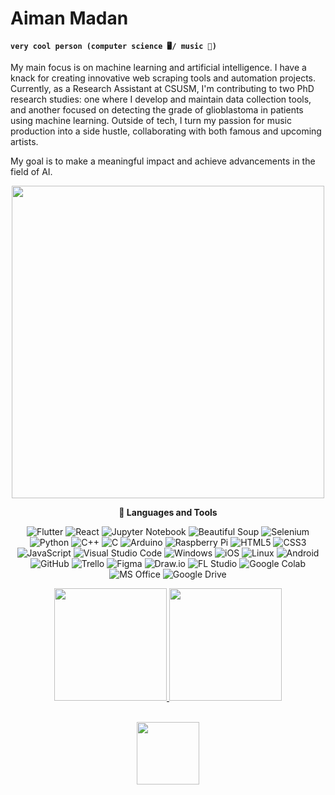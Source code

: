 # Aiman Madan 

**`very cool person (computer science 🖥️/ music 🎹)`**

My main focus is on machine learning and artificial intelligence. I have a knack for creating innovative web scraping tools and automation projects. Currently, as a Research Assistant at CSUSM, I'm contributing to two PhD research studies: one where I develop and maintain data collection tools, and another focused on detecting the grade of glioblastoma in patients using machine learning. Outside of tech, I turn my passion for music production into a side hustle, collaborating with both famous and upcoming artists.

My goal is to make a meaningful impact and achieve advancements in the field of AI. 

<p align="center">
  <img src="https://github.com/Anmol-Baranwal/Cool-GIFs-For-GitHub/assets/74038190/993370af-11f4-48e7-9e0d-e5b79c2e7890" width="500">
<br>
<p align="center">
  <strong>🧰 Languages and Tools</strong>
</p>


<p align="center">

<!--Programming languages-->
  <img alt="Flutter" src="https://img.shields.io/badge/Flutter-02569B?style=for-the-badge&logo=flutter&logoColor=white"/>
        <img alt="React" src="https://img.shields.io/badge/React-20232A?style=for-the-badge&logo=react&logoColor=61DAFB"/>
        <img alt="Jupyter Notebook" src="https://img.shields.io/badge/Jupyter%20Notebook-F37626?style=for-the-badge&logo=jupyter&logoColor=white"/>
        <img alt="Beautiful Soup" src="https://img.shields.io/badge/beautiful%20soup-3776AB?style=for-the-badge&logo=beautifulsoup&logoColor=white"/>
        <img alt="Selenium" src="https://img.shields.io/badge/-selenium-%43B02A?style=for-the-badge&logo=selenium&logoColor=white"/>
        <img alt="Python" src="https://img.shields.io/badge/python-306998.svg?style=for-the-badge&logo=python&logoColor=white"/>
        <img alt="C++" src="https://img.shields.io/badge/c%2B%2B-%2300599C.svg?style=for-the-badge&logo=c%2B%2B&logoColor=white"/>
        <img alt="C" src="https://img.shields.io/badge/c-%2300599C.svg?style=for-the-badge&logo=c%2B%2B&logoColor=white"/>
        <img alt="Arduino" src="https://img.shields.io/badge/-Arduino-00979D?style=for-the-badge&logo=Arduino&logoColor=white"/>
        <img alt="Raspberry Pi" src="https://img.shields.io/badge/-RaspberryPi-C51A4A?style=for-the-badge&logo=Raspberry-Pi&logoColor=white"/>
        <img alt="HTML5" src="https://img.shields.io/badge/html5-%23E34F26.svg?style=for-the-badge&logo=html5&logoColor=white"/>
        <img alt="CSS3" src="https://img.shields.io/badge/css3-%231572B6.svg?style=for-the-badge&logo=css3&logoColor=white"/>
        <img alt="JavaScript" src="https://img.shields.io/badge/javascript-%23323330.svg?style=for-the-badge&logo=javascript&logoColor=%23F7DF1E"/>
        <img alt="Visual Studio Code" src="https://img.shields.io/badge/VSCode-0078d7.svg?style=for-the-badge&logo=visual-studio-code&logoColor=white"/>
        <img alt="Windows" src="https://img.shields.io/badge/Windows-0078D6?style=for-the-badge&logo=windows&logoColor=white" />
        <img alt="iOS" src="https://img.shields.io/badge/iOS-000000?style=for-the-badge&logo=ios&logoColor=white"/>
        <img alt="Linux" src="https://img.shields.io/badge/Linux-FCC624?style=for-the-badge&logo=linux&logoColor=black"/>
        <img alt="Android" src="https://img.shields.io/badge/Android-3DDC84?style=for-the-badge&logo=android&logoColor=white"/>
        <img alt="GitHub" src="https://img.shields.io/badge/github-%23121011.svg?style=for-the-badge&logo=github&logoColor=white"/>
        <img alt="Trello" src="https://img.shields.io/badge/Trello-%23026AA7.svg?style=for-the-badge&logo=Trello&logoColor=white"/>
        <img alt="Figma" src="https://img.shields.io/badge/figma-%23F24E1E.svg?style=for-the-badge&logo=figma&logoColor=white"/>
        <img alt="Draw.io" src="https://img.shields.io/badge/Draw.io-FF7F00?style=for-the-badge&logo=draw.io&logoColor=white"/>
        <img alt="FL Studio" src="https://img.shields.io/badge/FL_Studio-000000?style=for-the-badge&logo=fl-studio&logoColor=white"/>
        <img alt="Google Colab" src="https://img.shields.io/badge/Google%20Colab-F9AB00?style=for-the-badge&logo=googlecolab&logoColor=white"/>
        <img alt="MS Office" src="https://img.shields.io/badge/MS_Office-D83B01?style=for-the-badge&logo=microsoft-office&logoColor=white"/>
        <img alt="Google Drive" src="https://img.shields.io/badge/Google_Drive-4285F4?style=for-the-badge&logo=google-drive&logoColor=white"/>
</p>


<p align="center">
  <a href="https://github.com/AimanMadan">
    <img height="180em" src="https://github-readme-stats-eight-theta.vercel.app/api?username=AimanMadan&show_icons=true&theme=algolia&include_all_commits=true&count_private=true"/>
    <img height="180em" src="https://github-readme-stats-eight-theta.vercel.app/api/top-langs/?username=AimanMadan&layout=compact&langs_count=8&theme=algolia"/>
  </a>
</p>


<br />
<div align="center">

<img src="https://user-images.githubusercontent.com/74038190/212257468-1e9a91f1-b626-4baa-b15d-5c385dfa7ed2.gif" width="100">

</div>
<br>


